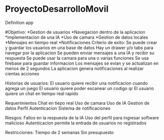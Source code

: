 # ProyectoDesarrolloMovil

Definition app

#Objetivo:
  *Gestion de usuarios
  *Navegacion dentro de la aplicacion
  *implementacion de una IA
  *Uso de camara
  *Gestion de datos locales
  *Mensajes en tiempo real
  *Notificaciones
Criterio de exito:
  Se puede crear y guardar los usuarios en una base de datos
  Hay un drawer y/o tabs para navegar por la aplicacion
  Se pueden enviar mensajes a una IA y recibir su respuesta
  Se puede usar la camara para una o varias funciones
  Se usa firebase para guardar informacion
  Los mensajes se evian y se actualizan en menos de 2 segundos
  La aplicacion genera notificaciones al realizar cientas acciones

Historias de usuarios:
  El usuario quiere recibir una notificacion cuando agrega un juego
  El usuario quiere poder escanear un codigo qr
  El usuario quiere un chat en tiempo real rapido

Requerimientos
  Chat en tiepo real
  Uso de camara
  Uso de IA
  Gestion de datos
  Perfil
  Autenticacion
  Sistema de notificaciones

Riesgos:
  Fallos en la respuesta de la IA
  Uso del perfil para ingresar software malicioso
  Autenticacion permite la entrada de usuarios no registrados

Restricciones:
  Tiempo de 2 semanas
  Sin presupuesto
  
